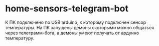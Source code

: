 # home-sensors-telegram-bot


К ПК подключено по USB arduino, к которому подключен сенсор температуры.
На ПК запущены демоны скоторыми можно общаться через телеграмм-бота, а демоны умеют получать от ардуино температуру.
